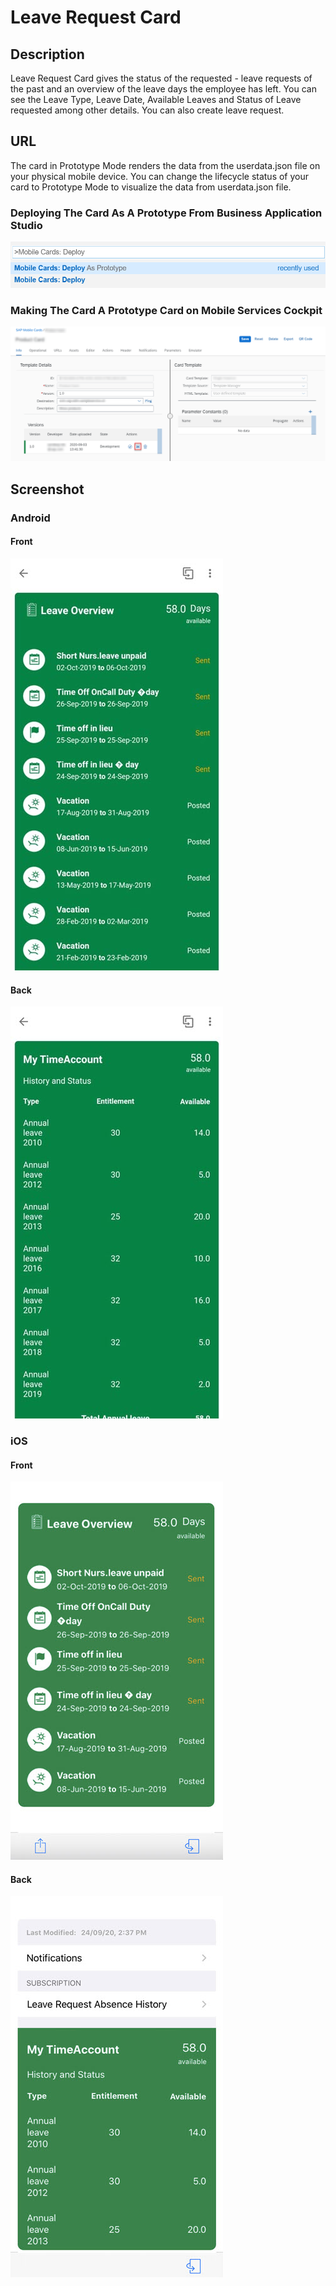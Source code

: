 # Leave Request Card

## Description

Leave Request Card gives the status of the requested - leave requests of the past and an overview of the leave days the employee has left.
You can see the Leave Type, Leave Date, Available Leaves and Status of Leave requested among other details. You can also create leave request.

## URL

The card in Prototype Mode renders the data from the userdata.json file on your physical mobile device.
You can change the lifecycle status of your card to Prototype Mode to visualize the data from userdata.json file.

### Deploying The Card As A Prototype From Business Application Studio

![Leave Request Card Business Application Studio Screenshot](screens/deploy-prototype-BAS.png)

### Making The Card A Prototype Card on Mobile Services Cockpit 

![Leave Request Card Mobile Services Cockpit Screenshot](screens/deploy-prototype-mobile-services-cockpit.png)

## Screenshot

### Android

#### Front

![Leave Request Card Android Front Screenshot](screens/android_front.png)

#### Back

![Leave Request Card Android Back Screenshot](screens/android_back.png)

### iOS

#### Front

![Leave Request Card iOS Front Screenshot](screens/ios_front.png)

#### Back

![Leave Request Card iOS Back Screenshot](screens/ios_back.png)